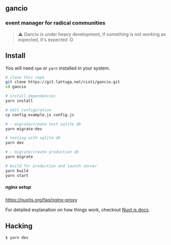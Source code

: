 ## gancio
### event manager for radical communities

> :warning: Gancio is under heavy development,
> if something is not working as expected, it's expected :D


## Install
You will need `npm` or `yarn` installed in your system.


``` bash
# clone this repo
git clone https://git.lattuga.net/cisti/gancio.git
cd gancio

# install dependencies
yarn install

# edit configuration
cp config.example.js config.js

# - migrate/create test sqlite db
yarn migrate:dev

# testing with sqlite db
yarn dev

# - migrate/create production db
yarn migrate

# build for production and launch server
yarn build
yarn start

```

##### nginx setup
https://nuxtjs.org/faq/nginx-proxy

For detailed explanation on how things work, checkout [Nuxt.js docs](https://nuxtjs.org).


## Hacking

``` bash
$ yarn dev

```